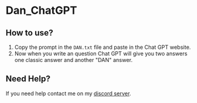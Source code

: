 # Dan_ChatGPT

## How to use?

1. Copy the prompt in the `DAN.txt` file and paste in the Chat GPT website.
2. Now when you write an question Chat GPT will give you two answers one classic answer and another "DAN" answer.

## Need Help?
If you need help contact me on my [discord server](https://discord.gg/xgET5epJE6).
